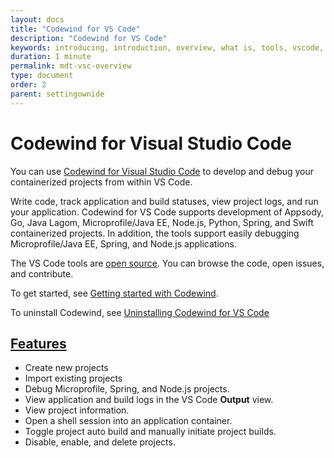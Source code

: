 ```yaml
---
layout: docs
title: "Codewind for VS Code"
description: "Codewind for VS Code"
keywords: introducing, introduction, overview, what is, tools, vscode, visual, studio, code, java, microprofile, spring, node, nodejs, node.js, javascript, Codewind for VS Code, tools, view, debug, integrate, open a shell session, toggle auto build, manually build, scope VS Code workspace, disable, enable, delete
duration: 1 minute
permalink: mdt-vsc-overview
type: document
order: 2
parent: settingownide
---
```


# Codewind for Visual Studio Code

You can use [Codewind for Visual Studio Code](https://marketplace.visualstudio.com/items?itemName=IBM.codewind) to develop and debug your containerized projects from within VS Code.

Write code, track application and build statuses, view project logs, and run your application. Codewind for VS Code supports development of Appsody, Go, Java Lagom, Microprofile/Java EE, Node.js, Python, Spring, and Swift containerized projects. In addition, the tools support easily debugging Microprofile/Java EE, Spring, and Node.js applications.

The VS Code tools are [open source](https://github.com/eclipse/codewind-vscode). You can browse the code, open issues, and contribute.

To get started, see [Getting started with Codewind](mdt-vsc-getting-started.html).

To uninstall Codewind, see [Uninstalling Codewind for VS Code](mdt-vsc-uninstall.html)

## **[Features](mdt-vsc-commands-overview.html)**

- Create new projects
- Import existing projects
- Debug Microprofile, Spring, and Node.js projects.
- View application and build logs in the VS Code **Output** view.
- View project information.
- Open a shell session into an application container.
- Toggle project auto build and manually initiate project builds.
- Disable, enable, and delete projects.
